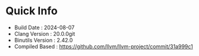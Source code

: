 # Quick Info
* Build Date : 2024-08-07
* Clang Version : 20.0.0git
* Binutils Version : 2.42.0
* Compiled Based : https://github.com/llvm/llvm-project/commit/31a999c1
